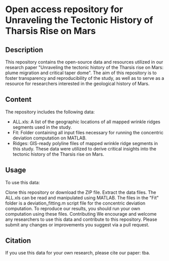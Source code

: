 # Open access repository for Unraveling the Tectonic History of Tharsis Rise on Mars

## Description
This repository contains the open-source data and resources utilized in our research paper "Unraveling the tectonic history of the Tharsis rise on Mars: plume migration and critical taper dome". The aim of this repository is to foster transparency and reproducibility of the study, as well as to serve as a resource for researchers interested in the geological history of Mars.

## Content
The repository includes the following data:

- ALL.xls: A list of the geographic locations of all mapped wrinkle ridges segments used in the study.
- Fit: Folder containing all input files necessary for running the concentric deviation computation on MATLAB.
- Ridges: GIS-ready polyline files of mapped wrinkle ridge segments in this study.
These data were utilized to derive critical insights into the tectonic history of the Tharsis rise on Mars.

## Usage
To use this data:

Clone this repository or download the ZIP file.
Extract the data files.
The ALL.xls can be read and manipulated using MATLAB.
The files in the "Fit" folder is a deviation_fitting.m script file for the concentric deviation computation. To reproduce our results, you should run your own computation using these files.
Contributing
We encourage and welcome any researchers to use this data and contribute to this repository. Please submit any changes or improvements you suggest via a pull request.


## Citation
If you use this data for your own research, please cite our paper: tba.
